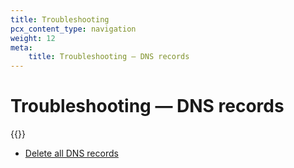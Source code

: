 ```yaml
---
title: Troubleshooting
pcx_content_type: navigation
weight: 12
meta:
    title: Troubleshooting — DNS records
---
```


# Troubleshooting — DNS records

{{<directory-listing>}}
- [Delete all DNS records](/dns/zone-setups/troubleshooting/delete-all-records/)